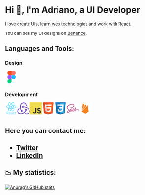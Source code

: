 <h1>Hi 👋, I'm Adriano, a UI Developer</h1>

<p>I love create UIs, learn web technologies and work with React.</p>
<p>You can see my UI designs on <a href="https://www.behance.net/adrianojosue" target="_blank">Behance</a>.</p>
  
<h2>Languages and Tools:</h2>
<h3>Design</h3>
<a href='#'><img src="https://github.com/devicons/devicon/blob/master/icons/figma/figma-original.svg" alt="Figma" width="40" height="40"/></a>

<h3>Development</h3>

<a href='#'><img src="https://github.com/devicons/devicon/blob/master/icons/react/react-original-wordmark.svg" alt="React" width="40" height="40" align="left" /></a>
  
<a href='#'><img src="https://github.com/devicons/devicon/blob/master/icons/redux/redux-original.svg" alt="Redux" width="40" height="40" align="left" /></a>
  
<a href='#'><img src="https://github.com/devicons/devicon/blob/master/icons/javascript/javascript-original.svg" alt="JavaScript" width="40" height="40" align="left" /></a>
  
<a href='#'><img src="https://github.com/devicons/devicon/blob/master/icons/html5/html5-original.svg" alt="HTML5" width="40" height="40" align="left" /></a>
  
<a href='#'><img src="https://github.com/devicons/devicon/blob/master/icons/css3/css3-original.svg" alt="CSS3" width="40" height="40" align="left" /></a>
  
<a href='#'><img src="https://github.com/devicons/devicon/blob/master/icons/sass/sass-original.svg" alt="SASS" width="40" height="40" align="left" /></a>
  
<a href='#'><img src="https://github.com/devicons/devicon/blob/master/icons/firebase/firebase-plain.svg" alt="Firebase" width="40" height="40" align="left" /></a>

<br>
<br>
<br>

<h2>Here you can contact me:<h2>
<ul>
  <li><a href="https://twitter.com/adrianojosue" target="_blank">Twitter</a></li>
  <li><a href="https://www.linkedin.com/in/adrianojosue/" target="_blank">LinkedIn</a></li>
</ul>
  
<h2>📉 My statistics:</h2>

[![Anurag's GitHub stats](https://github-readme-stats.vercel.app/api?username=adrianojosue&show_icons=true&count_private=true&theme=github_dark&hide=issues)](https://github.com/anuraghazra/github-readme-stats)
